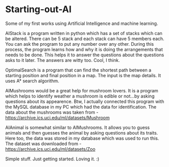 # Starting-out-AI
Some of my first works using Artificial Intelligence and machine learning.

AIStack is a program written in python which has a set of stacks which can be altered. There can be 5 stack and each stack can have 5 members each. You can ask the program to put any number over any other. During this process, the program learns how and why it is doing the arrangements that needs to be done. This helps it to answer the questions about the questions asks to it later. The answers are witty too. Cool, I think.

OptimalSearch is a program that can find the shortest path between a starting position and final position in a map. The input is the map details. It uses A* search algorithm.

AIMushrooms would be a great help for mushroom lovers. It is a program which helps to identify weather a mushroom is edible or not...by asking questions about its appearence. Btw, I actually connected this program with the MySQL database in my PC which had the data for identification. The data about the mushrooms was taken from - https://archive.ics.uci.edu/ml/datasets/Mushroom

AIAnimal is somewhat similar to AIMushrooms. It allows you to guess animals and then guesses the animal by asking questions about its traits. Here too, the data was stored in my database which was used to run this. The dataset was downloaded from - https://archive.ics.uci.edu/ml/datasets/Zoo

Simple stuff. Just getting started. Loving it. :)
